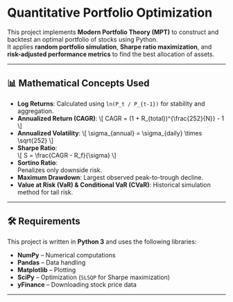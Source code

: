 
# Quantitative Portfolio Optimization

This project implements **Modern Portfolio Theory (MPT)** to construct and backtest an optimal portfolio of stocks using Python.  
It applies **random portfolio simulation**, **Sharpe ratio maximization**, and **risk-adjusted performance metrics** to find the best allocation of assets.

---

## 📊 Mathematical Concepts Used
- **Log Returns**: Calculated using `ln(P_t / P_{t-1})` for stability and aggregation.
- **Annualized Return (CAGR)**: 
  \\[
  CAGR = (1 + R_{total})^{\\frac{252}{N}} - 1
  \\]
- **Annualized Volatility**: 
  \\[
  \\sigma_{annual} = \\sigma_{daily} \\times \\sqrt{252}
  \\]
- **Sharpe Ratio**:  
  \\[
  S = \\frac{CAGR - R_f}{\\sigma}
  \\]
- **Sortino Ratio**:  
  Penalizes only downside risk.  
- **Maximum Drawdown**: Largest observed peak-to-trough decline.  
- **Value at Risk (VaR) & Conditional VaR (CVaR)**: Historical simulation method for tail risk.

---

## 🛠️ Requirements
This project is written in **Python 3** and uses the following libraries:

- **NumPy** – Numerical computations
- **Pandas** – Data handling
- **Matplotlib** – Plotting
- **SciPy** – Optimization (`SLSQP` for Sharpe maximization)
- **yFinance** – Downloading stock price data

---


